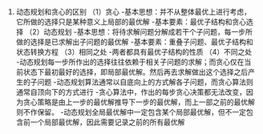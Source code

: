 1. 动态规划和贪心的区别
（1）贪心
    -基本思想：并不从整体最优上进行考虑，它所做的选择只是某种意义上局部的最优解
    -基本要素：最优子结构和贪心选择
（2）动态规划
    -基本思想：将待求解问题分解成若干个子问题，每一步所做的选择是已求解出子问题的最优解
    -基本要素：重叠子问题、最优子结构和状态转换方程
（3）相同之处
    -两者都具有最优子结构的性质
（4）不同之处
    -动态规划每一步所作出的选择往往依赖于相关子问题的求解；而贪心仅在当前状态下最初最好的选择，即局部最优解。然后再去求解做出这个选择之后产生的子问题
    -动态规划算法通常以自底向上的方式解各子问题，而贪心算法则通常自顶向下的方式进行
    -贪心算法中，作出的每步贪心决策都无法改变，因为贪心策略是由上一步的最优解推导下一步的最优解，而上一部之前的最优解则不作保留。
    -动态规划全局最优解中一定包含某个局部最优解，但不一定包含前一个局部最优解，因此需要记录之前的所有最优解  
